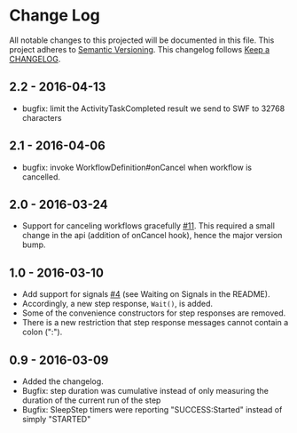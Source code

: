 # Change Log

All notable changes to this projected will be documented in this file.
This project adheres to [Semantic Versioning](http://semver.org/).
This changelog follows [Keep a CHANGELOG](http://keepachangelog.com/).

## 2.2 - 2016-04-13
* bugfix: limit the ActivityTaskCompleted result we send to SWF to 32768 characters

## 2.1 - 2016-04-06
* bugfix: invoke WorkflowDefinition#onCancel when workflow is cancelled.

## 2.0 - 2016-03-24
* Support for canceling workflows gracefully [#11](https://github.com/bazaarvoice/super-simple-workflow/issues/11).
  This required a small change in the api (addition of onCancel hook), hence the major version bump.

## 1.0 - 2016-03-10
* Add support for signals [#4](https://github.com/bazaarvoice/super-simple-workflow/issues/4) (see Waiting on Signals in the README).
* Accordingly, a new step response, `Wait()`, is added.
* Some of the convenience constructors for step responses are removed.
* There is a new restriction that step response messages cannot contain a colon (":").

## 0.9 - 2016-03-09
* Added the changelog.
* Bugfix: step duration was cumulative instead of only measuring the duration of the current run of the step
* Bugfix: SleepStep timers were reporting "SUCCESS:Started" instead of simply "STARTED"
